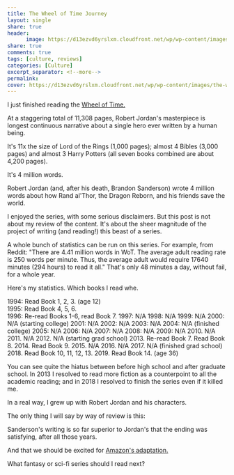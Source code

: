 ```yaml
--- 
title: The Wheel of Time Journey
layout: single
share: true
header:
      image: https://d13ezvd6yrslxm.cloudfront.net/wp/wp-content/images/the-wheel-of-time-e1550782744776-700x355.jpg
share: true
comments: true
tags: [culture, reviews]
categories: [Culture]
excerpt_separator: <!--more-->
permalink: 
cover: https://d13ezvd6yrslxm.cloudfront.net/wp/wp-content/images/the-wheel-of-time-e1550782744776-700x355.jpg
--- 
```


I just finished reading the [Wheel of Time.](https://en.wikipedia.org/wiki/The_Wheel_of_Time)

At a staggering total of 11,308 pages,  Robert Jordan's masterpiece is longest continuous narrative about a single hero ever written by a human being. 

It's 11x the size of Lord of the Rings (1,000 pages); almost 4 Bibles (3,000 pages) and almost 3 Harry Potters (all seven books combined are about 4,200 pages). 

It's 4 million words. 

Robert Jordan (and, after his death, Brandon Sanderson) wrote 4 million words about how Rand al'Thor, the Dragon Reborn, and his friends save the world. 



I enjoyed the series, with some serious disclaimers. But this post is not about my review of the content. It's about the sheer magnitude of the project of writing (and reading!) this beast of a series. 

A whole bunch of statistics can be run on this series. For example, from Reddit: "There are 4.41 million words in WoT. The average adult reading rate is 250 words per minute. Thus, the average adult would require 17640 minutes (294 hours) to read it all." That's only 48 minutes a day, without fail, for a whole year. 

Here's my statistics. Which books I read whe. 

1994: Read Book 1, 2, 3. (age 12)  
1995: Read Book 4, 5, 6.   
1996: Re-read Books 1-6, read Book 7.
1997: N/A
1998: N/A
1999: N/A
2000: N/A (starting college)
2001: N/A
2002: N/A
2003: N/A
2004: N/A (finished college)
2005: N/A
2006: N/A
2007: N/A
2008: N/A
2009: N/A
2010. N/A
2011. N/A
2012. N/A (starting grad school)
2013. Re-read Book 7. Read Book 8. 
2014. Read Book 9. 
2015. N/A
2016. N/A
2017. N/A (finished grad school)
2018. Read Book 10, 11, 12, 13. 
2019. Read Book 14.  (age 36)

You can see quite the hiatus between before high school and after graduate school. In 2013 I resolved to read more fiction as a counterpoint to all the academic reading; and in 2018 I resolved to finish the series even if it killed me. 

In a real way, I grew up with Robert Jordan and his characters. 

The only thing I will say by way of review is this: 

Sanderson's writing is so far superior to Jordan's that the ending was satisfying, after all those years. 

And that we should be excited for [Amazon's adaptation.](https://www.theverge.com/2019/8/14/20805951/wheel-of-time-amazon-show-prime-video-adaptation-cast-rand-althor-robert-jordan-actors)

What fantasy or sci-fi series should I read next? 

